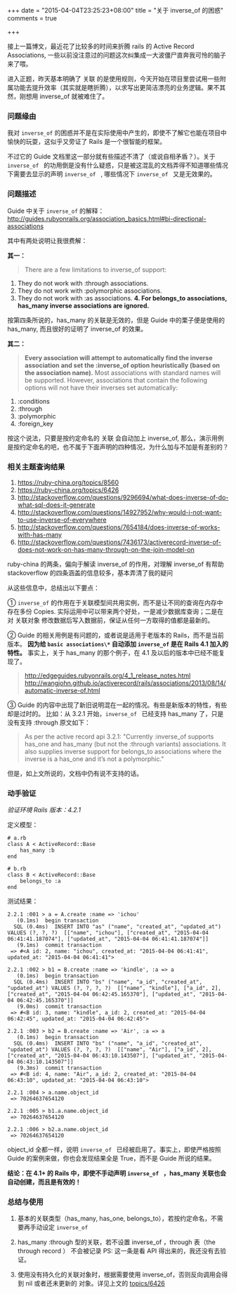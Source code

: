 +++
date = "2015-04-04T23:25:23+08:00"
title = "关于 inverse_of 的困惑"
comments = true

+++

接上一篇博文，最近花了比较多的时间来折腾 rails 的 Active Record Associations, 一些以前没注意过的问题这次纠集成一大波僵尸直奔我可怜的脑子来了喂。

进入正题，昨天基本明确了 关联 的是使用规则，今天开始在项目里尝试用一些附属功能去提升效率（其实就是瞎折腾），以求写出更简洁漂亮的业务逻辑。果不其然，刚想用 inverse_of 就被难住了。

### 问题缘由

我对 `inverse_of` 的困惑并不是在实际使用中产生的，即使不了解它也能在项目中愉快的玩耍，这似乎又旁证了 Rails 是一个很智能的框架。

不过它的 Guide 文档里这一部分就有些描述不清了（或说自相矛盾？）。关于 `inverse_of ` 的功用倒是没有什么疑惑，只是被这混乱的文档弄得不知道哪些情况下需要去显示的声明 `inverse_of ` , 哪些情况下 `inverse_of ` 又是无效果的。


### 问题描述

Guide 中关于 `inverse_of` 的解释：http://guides.rubyonrails.org/association_basics.html#bi-directional-associations

其中有两处说明让我很费解：

**其一：**

>There are a few limitations to inverse_of support:
1. They do not work with :through associations.
2. They do not work with :polymorphic associations.
3. They do not work with :as associations.
**4. For belongs_to associations, has_many inverse associations are ignored.**
  
按第四条所说的，has_many 的关联是无效的，但是 Guide 中的栗子便是使用的 has_many, 而且很好的证明了 inverse_of 的效果。

**其二：**

> **Every association will attempt to automatically find the inverse association and set the :inverse_of option heuristically (based on the association name).** Most associations with standard names will be supported. However, associations that contain the following options will not have their inverses set automatically:
1. :conditions 
2. :through
3. :polymorphic 
4. :foreign_key 

按这个说法，只要是按约定命名的 关联 会自动加上 inverse_of, 那么，演示用例是按约定命名的吧，也不属于下面声明的四种情况，为什么加与不加是有差别的？


### 相关主题查询结果

1. https://ruby-china.org/topics/8560
2. https://ruby-china.org/topics/6426
3. http://stackoverflow.com/questions/9296694/what-does-inverse-of-do-what-sql-does-it-generate
4. http://stackoverflow.com/questions/14927952/why-would-i-not-want-to-use-inverse-of-everywhere
5. http://stackoverflow.com/questions/7654184/does-inverse-of-works-with-has-many
6. http://stackoverflow.com/questions/7436173/activerecord-inverse-of-does-not-work-on-has-many-through-on-the-join-model-on

ruby-china 的两条，偏向于解读 inverse_of 的作用，对理解 inverse_of 有帮助
stackoverflow 的四条涵盖的信息较多，基本弄清了我的疑问

从这些信息中，总结出以下要点：

①  `inverse_of` 的作用在于关联模型间共用实例，而不是让不同的查询在内存中存在多份 Copies. 
实际运用中可以带来两个好处，一是减少数据库查询；二是在对 关联对象 修改数据后写入数据前，保证从任何一方取得的值都是最新的。
 

② Guide 的相关用例是有问题的，或者说是适用于老版本的 Rails，而不是当前版本。
**因为给 `basic associations\*` 自动添加 `inverse_of` 是在 Rails 4.1 加入的特性。**
事实上，关于 has_many 的那个例子，在 4.1 及以后的版本中已经不能复现了。 

> http://edgeguides.rubyonrails.org/4_1_release_notes.html 
http://wangjohn.github.io/activerecord/rails/associations/2013/08/14/automatic-inverse-of.html
 

③ Guide 的内容中出现了新旧说明混在一起的情况。有些是新版本的特性，有些却是过时的。
比如：从 3.2.1 开始，`inverse_of ` 已经支持 has_many 了，只是没有支持 :through
原文如下：

> As per the active record api 3.2.1: "Currently :inverse_of supports has_one and has_many (but not the :through variants) associations. It also supplies inverse support for belongs_to associations where the inverse is a has_one and it’s not a polymorphic."

但是，如上文所说的，文档中仍有说不支持的话。



### 动手验证

*验证环境 Rails 版本：4.2.1*

定义模型：

```
# a.rb
class A < ActiveRecord::Base
	has_many :b
end

# b.rb
class B < ActiveRecord::Base
	belongs_to :a
end
```

测试结果：

```
2.2.1 :001 > a = A.create :name => 'ichou'
   (0.1ms)  begin transaction
  SQL (0.4ms)  INSERT INTO "as" ("name", "created_at", "updated_at") VALUES (?, ?, ?)  [["name", "ichou"], ["created_at", "2015-04-04 06:41:41.187074"], ["updated_at", "2015-04-04 06:41:41.187074"]]
   (9.1ms)  commit transaction
 => #<A id: 2, name: "ichou", created_at: "2015-04-04 06:41:41", updated_at: "2015-04-04 06:41:41">

2.2.1 :002 > b1 = B.create :name => 'kindle', :a => a
   (0.1ms)  begin transaction
  SQL (0.4ms)  INSERT INTO "bs" ("name", "a_id", "created_at", "updated_at") VALUES (?, ?, ?, ?)  [["name", "kindle"], ["a_id", 2], ["created_at", "2015-04-04 06:42:45.165370"], ["updated_at", "2015-04-04 06:42:45.165370"]]
   (9.0ms)  commit transaction
 => #<B id: 3, name: "kindle", a_id: 2, created_at: "2015-04-04 06:42:45", updated_at: "2015-04-04 06:42:45">

2.2.1 :003 > b2 = B.create :name => 'Air', :a => a
   (0.1ms)  begin transaction
  SQL (0.4ms)  INSERT INTO "bs" ("name", "a_id", "created_at", "updated_at") VALUES (?, ?, ?, ?)  [["name", "Air"], ["a_id", 2], ["created_at", "2015-04-04 06:43:10.143507"], ["updated_at", "2015-04-04 06:43:10.143507"]]
   (9.3ms)  commit transaction
 => #<B id: 4, name: "Air", a_id: 2, created_at: "2015-04-04 06:43:10", updated_at: "2015-04-04 06:43:10">

2.2.1 :004 > a.name.object_id
 => 70264637654120

2.2.1 :005 > b1.a.name.object_id
 => 70264637654120

2.2.1 :006 > b2.a.name.object_id
 => 70264637654120
```

object_id 全都一样，说明 `inverse_of ` 已经被启用了。事实上，即使严格按照 Guide 的案例来做，你也会发现结果全是 True，而不是 Guide 所说的结果。

**结论：在 4.1+ 的 Rails 中，即使不手动声明 `inverse_of ` ，has_many 关联也会自动创建，而且是有效的！**


### 总结与使用

1. 基本的关联类型（has_many, has_one, belongs_to），若按约定命名，不需要再手动设定 `inverse_of`

2. has_many :through 型的关联，若不设置 inverse_of ，through 表（the through record ）
不会被记录
 PS: 这一条是看 API 得出来的，我还没有去验证。
 
3. 使用没有持久化的关联对象时，根据需要使用 inverse_of，否则反向调用会得到 nil 或者还未更新的 对象。详见上文的 [topics/6426](https://ruby-china.org/topics/6426)
